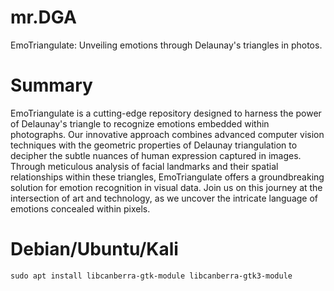 # mr.DGA
EmoTriangulate: Unveiling emotions through Delaunay's triangles in photos.

# Summary
EmoTriangulate is a cutting-edge repository designed to harness the power of Delaunay's triangle to recognize emotions embedded within photographs. Our innovative approach combines advanced computer vision techniques with the geometric properties of Delaunay triangulation to decipher the subtle nuances of human expression captured in images. Through meticulous analysis of facial landmarks and their spatial relationships within these triangles, EmoTriangulate offers a groundbreaking solution for emotion recognition in visual data. Join us on this journey at the intersection of art and technology, as we uncover the intricate language of emotions concealed within pixels.

# Debian/Ubuntu/Kali

    sudo apt install libcanberra-gtk-module libcanberra-gtk3-module
